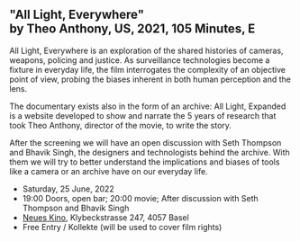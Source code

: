 ## "All Light, Everywhere" <br/> by Theo Anthony, US, 2021, 105 Minutes, E

All Light, Everywhere is an exploration of the shared histories of cameras, weapons, policing and justice. As surveillance technologies become a fixture in everyday life, the film interrogates the complexity of an objective point of view, probing the biases inherent in both human perception and the lens.

The documentary exists also in the form of an archive: All Light, Expanded is a website developed to show and narrate the 5 years of research that took Theo Anthony, director of the movie, to write the story.

After the screening we will have an open discussion with Seth Thompson and Bhavik Singh, the designers and technologists behind the archive. With them we will try to better understand the implications and biases of tools like a camera or an archive have on our everyday life.

- Saturday, 25 June, 2022
- 19:00 Doors, open bar; 20:00 movie; After discussion with Seth Thompson and Bhavik Singh
- [Neues Kino](https://neueskinobasel.ch/), Klybeckstrasse 247, 4057 Basel
- Free Entry / Kollekte (will be used to cover film rights)
